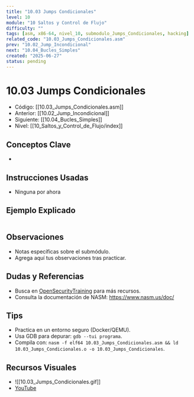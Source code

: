 ```yaml
---
title: "10.03 Jumps Condicionales"
level: 10
module: "10 Saltos y Control de Flujo"
difficulty: ""
tags: [asm, x86-64, nivel_10, submodulo_Jumps_Condicionales, hacking]
related_code: "10.03_Jumps_Condicionales.asm"
prev: "10.02_Jump_Incondicional"
next: "10.04_Bucles_Simples"
created: "2025-06-27"
status: pending
---
```


# 10.03 Jumps Condicionales

- Código: [[10.03_Jumps_Condicionales.asm]]  
- Anterior: [[10.02_Jump_Incondicional]]  
- Siguiente: [[10.04_Bucles_Simples]]  
- Nivel: [[10_Saltos_y_Control_de_Flujo/index]]  

## Conceptos Clave
- 

## Instrucciones Usadas
- Ninguna por ahora

## Ejemplo Explicado
```asm

```

## Observaciones
- Notas específicas sobre el submódulo.
- Agrega aquí tus observaciones tras practicar.

## Dudas y Referencias
- Busca en [OpenSecurityTraining](https://opensecuritytraining.info/) para más recursos.
- Consulta la documentación de NASM: https://www.nasm.us/doc/

## Tips
- Practica en un entorno seguro (Docker/QEMU).
- Usa GDB para depurar: `gdb --tui programa`.
- Compila con: `nasm -f elf64 10.03_Jumps_Condicionales.asm && ld 10.03_Jumps_Condicionales.o -o 10.03_Jumps_Condicionales`.

## Recursos Visuales
- ![[10.03_Jumps_Condicionales.gif]]  
- [YouTube](https://youtube.com/placeholder)
